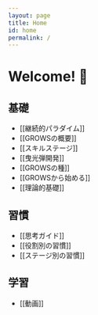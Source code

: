 ```yaml
---
layout: page
title: Home
id: home
permalink: /
---
```


# Welcome! 🌱

## 基礎
- [[継続的パラダイム]]
- [[GROWSの概要]]
- [[スキルステージ]]
- [[曳光弾開発]]
- [[GROWSの種]]
- [[GROWSから始める]]
- [[理論的基礎]]

## 習慣
- [[思考ガイド]]
- [[役割別の習慣]]
- [[ステージ別の習慣]]

## 学習
- [[動画]]

<!-- ## .
 !-- - Continuous Paradigm
 !-- 
 !-- ## .
 !-- - Three Track Attack
 !-- - Tracer Bullet Development
 !-- - Continuous Integration
 !-- - Provide Useful Feedback
 !-- - Adopt Personal Learning Habits
 !-- - Must Be Present
 !-- 
 !-- ## .
 !-- - Work in Small, Stable Teams
 !-- - Create Psychological Safety
 !-- - Reward Structures, Motivation & Incentives
 !-- - Set Team-wide Interruption Protocols
 !-- - Answers From Experiments
 !-- - Create Free Information Flow
 !-- - Contextual Tools
 !-- - Is The GROWS Method® for You?
 !-- - Share the Vision
 !-- - Realtime Funding
 !-- - Systems Thinking -->


<!-- <strong>Recently updated notes</strong>
 !-- 
 !-- <ul>
 !--   {% assign recent_notes = site.notes | sort: "last_modified_at_timestamp" | reverse %}
 !--   {% for note in recent_notes limit: 25 %}
 !--     <li>
 !--       {{ note.last_modified_at | date: "%Y-%m-%d" }} — <a class="internal-link" href="{{ note.url }}">{{ note.title }}</a>
 !--     </li>
 !--   {% endfor %}
 !-- </ul> -->

